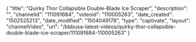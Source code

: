 {
    "title": "Quirky Thor Collapsible Double-Blade Ice Scraper",
    "description": "",
    "channelid": "111091684",
    "videoid": "110005263",
    "date_created": "1502525213",
    "date_modified": "1504049178",
    "type": "captivate",
    "layout": "channelVideo",
    "url": "\/bbbusa-latest-videos\/quirky-thor-collapsible-double-blade-ice-scraper\/111091684-110005263"
}